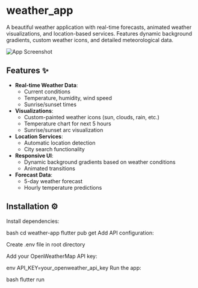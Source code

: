 # weather_app

A beautiful weather application with real-time forecasts, animated weather visualizations, and location-based services. Features dynamic background gradients, custom weather icons, and detailed meteorological data.

![App Screenshot](https://raw.githubusercontent.com/yourusername/weather-app/main/screenshots/app_demo.gif)


## Features ✨

- **Real-time Weather Data**:
  - Current conditions
  - Temperature, humidity, wind speed
  - Sunrise/sunset times
- **Visualizations**:
  - Custom-painted weather icons (sun, clouds, rain, etc.)
  - Temperature chart for next 5 hours
  - Sunrise/sunset arc visualization
- **Location Services**:
  - Automatic location detection
  - City search functionality
- **Responsive UI**:
  - Dynamic background gradients based on weather conditions
  - Animated transitions
- **Forecast Data**:
  - 5-day weather forecast
  - Hourly temperature predictions
    
## Installation ⚙️





Install dependencies:

bash
cd weather-app
flutter pub get
Add API configuration:

Create .env file in root directory

Add your OpenWeatherMap API key:

env
API_KEY=your_openweather_api_key
Run the app:

bash
flutter run

